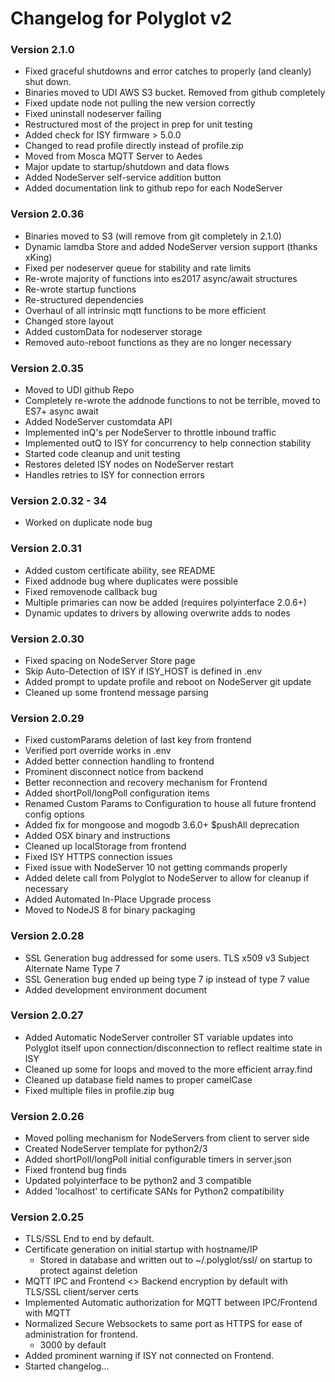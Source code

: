 # __Changelog for Polyglot v2__

### Version 2.1.0

* Fixed graceful shutdowns and error catches to properly (and cleanly) shut down.
* Binaries moved to UDI AWS S3 bucket. Removed from github completely
* Fixed update node not pulling the new version correctly
* Fixed uninstall nodeserver failing
* Restructured most of the project in prep for unit testing
* Added check for ISY firmware > 5.0.0
* Changed to read profile directly instead of profile.zip
* Moved from Mosca MQTT Server to Aedes
* Major update to startup/shutdown and data flows
* Added NodeServer self-service addition button
* Added documentation link to github repo for each NodeServer

### Version 2.0.36

* Binaries moved to S3 (will remove from git completely in 2.1.0)
* Dynamic lamdba Store and added NodeServer version support (thanks xKing)
* Fixed per nodeserver queue for stability and rate limits
* Re-wrote majority of functions into es2017 async/await structures
* Re-wrote startup functions
* Re-structured dependencies
* Overhaul of all intrinsic mqtt functions to be more efficient
* Changed store layout
* Added customData for nodeserver storage
* Removed auto-reboot functions as they are no longer necessary


### Version 2.0.35

* Moved to UDI github Repo
* Completely re-wrote the addnode functions to not be terrible, moved to ES7+ async await
* Added NodeServer customdata API
* Implemented inQ's per NodeServer to throttle inbound traffic
* Implemented outQ to ISY for concurrency to help connection stability
* Started code cleanup and unit testing
* Restores deleted ISY nodes on NodeServer restart
* Handles retries to ISY for connection errors

### Version 2.0.32 - 34

* Worked on duplicate node bug

### Version 2.0.31

* Added custom certificate ability, see README
* Fixed addnode bug where duplicates were possible
* Fixed removenode callback bug
* Multiple primaries can now be added (requires polyinterface 2.0.6+)
* Dynamic updates to drivers by allowing overwrite adds to nodes

### Version 2.0.30

* Fixed spacing on NodeServer Store page
* Skip Auto-Detection of ISY if ISY_HOST is defined in .env
* Added prompt to update profile and reboot on NodeServer git update
* Cleaned up some frontend message parsing

### Version 2.0.29

* Fixed customParams deletion of last key from frontend
* Verified port override works in .env
* Added better connection handling to frontend
* Prominent disconnect notice from backend
* Better reconnection and recovery mechanism for Frontend
* Added shortPoll/longPoll configuration items
* Renamed Custom Params to Configuration to house all future frontend config options
* Added fix for mongoose and mogodb 3.6.0+ $pushAll deprecation
* Added OSX binary and instructions
* Cleaned up localStorage from frontend
* Fixed ISY HTTPS connection issues
* Fixed issue with NodeServer 10 not getting commands properly
* Added delete call from Polyglot to NodeServer to allow for cleanup if necessary
* Added Automated In-Place Upgrade process
* Moved to NodeJS 8 for binary packaging


### Version 2.0.28

* SSL Generation bug addressed for some users. TLS x509 v3 Subject Alternate Name Type 7
* SSL Generation bug ended up being type 7 ip instead of type 7 value
* Added development environment document

### Version 2.0.27

* Added Automatic NodeServer controller ST variable updates into Polyglot itself upon connection/disconnection to reflect realtime state in ISY
* Cleaned up some for loops and moved to the more efficient array.find
* Cleaned up database field names to proper camelCase
* Fixed multiple files in profile.zip bug

### Version 2.0.26

* Moved polling mechanism for NodeServers from client to server side
* Created NodeServer template for python2/3
* Added shortPoll/longPoll initial configurable timers in server.json
* Fixed frontend bug finds
* Updated polyinterface to be python2 and 3 compatible
* Added 'localhost' to certificate SANs for Python2 compatibility

### Version 2.0.25

* TLS/SSL End to end by default.
* Certificate generation on initial startup with hostname/IP
  * Stored in database and written out to ~/.polyglot/ssl/ on startup to protect against deletion
* MQTT IPC and Frontend <> Backend encryption by default with TLS/SSL client/server certs
* Implemented Automatic authorization for MQTT between IPC/Frontend with MQTT
* Normalized Secure Websockets to same port as HTTPS for ease of administration for frontend.
  * 3000 by default
* Added prominent warning if ISY not connected on Frontend.
* Started changelog...
